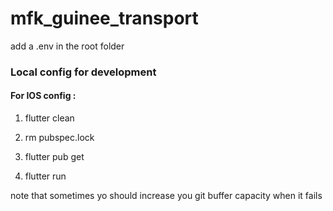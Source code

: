 # mfk_guinee_transport


add a .env in the root folder

### Local config for development

#### For IOS config : 

1. flutter clean

2. rm pubspec.lock

3. flutter pub get

5. flutter run

note that sometimes yo should increase you git buffer capacity when it fails
